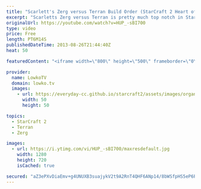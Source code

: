 ```yaml
---
title: "Scarlett's Zerg versus Terran Build Order (StarCraft 2 Heart of the Swarm)"
excerpt: "Scarletts Zerg versus Terran is pretty much top notch in StarCraft 2: Heart of the Swarm. This is the build order that she used in the WCS Finals that were happening last weekend.  Please keep in mind that she makes slight differences every now and then. For example sometimes she gets Zergling speed"
originalUrl: https://youtube.com/watch?v=HUP_-sBI700
type: video
price: Free
length: PT6M14S
publishedDateTime: 2013-08-26T21:44:40Z
heat: 50

featuredContent: "<iframe width=\"800\" height=\"500\" frameborder=\"0\" src=\"https://www.youtube.com/embed/HUP_-sBI700\" allow=\"accelerometer; autoplay; encrypted-media; gyroscope; picture-in-picture\" allowfullscreen></iframe>"

provider:
  name: LowkoTV
  domain: lowko.tv
  images:
    - url: https://everyday-cc.github.io/starcraft2/assets/images/organizations/lowko.tv-50x50.jpg
      width: 50
      height: 50

topics:
  - StarCraft 2
  - Terran
  - Zerg

images:
  - url: https://i.ytimg.com/vi/HUP_-sBI700/maxresdefault.jpg
    width: 1280
    height: 720
    isCached: true

secured: "aZ3ePXvDiaEmv+g4UNUXB3suajykV2t9A2RnT4QHF6ANp14/8bWSfpHS5eP6PrR/jBMrTLg/mbx/YcRlPVZGEsA89ybez2MqFivcDECpYlB3h3GbHPnSVK2tB941MJ/k4MtMS2jHC7LbbbhKRwsfShb+F5p4tavZb3zSWZL76QQN3Mgs2CNm6WxFH57axYKH/b1SkGo2NBfECdCjWKWYeIfQ8pqwophWLBqrWaw3II8L0aLbThltf1oBv5Rz9yv9MSXg33z21ngRz/Y9f83gdueepxnE+YL7FxU2WpwLQH9QklA9yYCEB2hRiDl7mZRAbisbNSaRr66M3usBbhCEDsVfdwzgKItIPdY8JhxmL5cn4vFakzXTETcjjKVznw+kPzNEV+Y+wictY8WcgcIsTZMb0GiNZM+5CdXSklKG1rc=;tv5vzk40h2TbZ5odIc/cYQ=="
---
```


